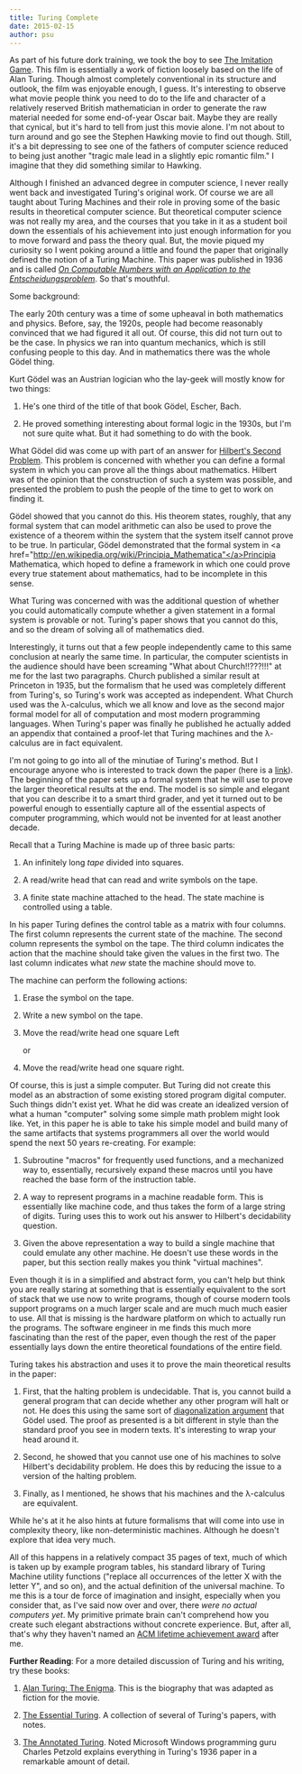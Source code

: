 ```yaml
---
title: Turing Complete
date: 2015-02-15
author: psu
---
```


As part of his future dork training, we took the boy to see <a href="http://www.imdb.com/title/tt2084970/">The Imitation Game</a>. This film is essentially a work of fiction loosely based on the life of Alan Turing. Though almost completely conventional in its structure and outlook, the film was enjoyable enough, I guess. It's interesting to observe what movie people think you need to do to the life and character of a relatively reserved British mathematician in order to generate the raw material needed for some end-of-year Oscar bait. Maybe they are really that cynical, but it's hard to tell from just this movie alone. I'm not about to turn around and go see the Stephen Hawking movie to find out though. Still, it's a bit depressing to see one of the fathers of computer science reduced to being just another "tragic male lead in a slightly epic romantic film." I imagine that they did something similar to Hawking. 

Although I finished an advanced degree in computer science, I never really went back and investigated Turing's original work. Of course we are all taught about Turing Machines and their role in proving some of the basic results in theoretical computer science. But theoretical computer science was not really my area, and the courses that you take in it as a student boil down the essentials of his achievement into just enough information for you to move forward and pass the theory qual. But, the movie piqued my curiosity so I went poking around a little and found the paper that originally defined the notion of a Turing Machine. This paper was published in 1936 and is called <a href="http://www.cs.virginia.edu/~robins/Turing_Paper_1936.pdf">*On Computable Numbers with an Application to the Entscheidungsproblem*</a>. So that's mouthful.

Some background:

The early 20th century was a time of some upheaval in both mathematics and physics. Before, say, the 1920s, people had become reasonably convinced that we had figured it all out. Of course, this did not turn out to be the case. In physics we ran into quantum mechanics, which is still confusing people to this day. And in mathematics there was the whole Gödel thing.

<a hrf="http://en.wikipedia.org/wiki/Kurt_Gödel">Kurt Gödel</a> was an Austrian logician who the lay-geek will mostly know for two things:

1. He's one third of the title of that book Gödel, Escher, Bach.

2. He proved something interesting about formal logic in the 1930s, but I'm not sure quite what. But it had something to do with the book.

What Gödel did was come up with part of an answer for <a href="http://en.wikipedia.org/wiki/Hilbert%27s_second_problem">Hilbert's Second Problem</a>. This problem is concerned with whether you can define a formal system in which you can prove all the things about mathematics. Hilbert was of the opinion that the construction of such a system was possible, and presented the problem to push the people of the time to get to work on finding it.

Gödel showed that you cannot do this. His theorem states, roughly, that any formal system that can model arithmetic can also be used to prove the existence of a theorem within the system that the system itself cannot prove to be true. In particular, Gödel demonstrated that the formal system in <a href="http://en.wikipedia.org/wiki/Principia_Mathematica"</a>Principia Mathematica</a>, which hoped to define a framework in which one could prove every true statement about mathematics, had to be incomplete in this sense.

What Turing was concerned with was the additional question of whether you could automatically compute whether a given statement in a formal system is provable or not. Turing's paper shows that you cannot do this, and so the dream of solving all of mathematics died.

Interestingly, it turns out that a few people independently came to this same conclusion at nearly the same time. In particular, the computer scientists in the audience should have been screaming "What about Church!!???!!!" at me for the last two paragraphs. Church published a similar result at Princeton in 1935, but the formalism that he used was completely different from Turing's, so Turing's work was accepted as independent. What Church used was the &#955;-calculus, which we all know and love as the second major formal model for all of computation and most modern programming languages. When Turing's paper was finally he published he actually added an appendix that contained a proof-let that Turing machines and the &#955;-calculus are in fact equivalent.

I'm not going to go into all of the minutiae of Turing's method. But I encourage anyone who is interested to track down the paper (here is a <a href="http://www.cs.virginia.edu/~robins/Turing_Paper_1936.pdf">link</a>). The beginning of the paper sets up a formal system that he will use to prove the larger theoretical results at the end. The model is so simple and elegant that you can describe it to a smart third grader, and yet it turned out to be powerful enough to essentially capture all of the essential aspects of computer programming, which would not be invented for at least another decade.

Recall that a Turing Machine is made up of three basic parts:

1. An infinitely long *tape* divided into squares.

2. A read/write head that can read and write symbols on the tape.

3. A finite state machine attached to the head. The state machine is controlled using a table.

In his paper Turing defines the control table as a matrix with four columns. The first column represents the current state of the machine. The second column represents the symbol on the tape. The third column indicates the action that the machine should take given the values in the first two. The last column indicates what *new* state the machine should move to.

The machine can perform the following actions:

1. Erase the symbol on the tape.

2. Write a new symbol on the tape.

3. Move the read/write head one square Left

	or

4. Move the read/write head one square right.

Of course, this is just a simple computer. But Turing did not create this model as an abstraction of some existing stored program digital computer. Such things didn't exist yet. What he did was create an idealized version of what a human "computer" solving some simple math problem might look like. Yet, in this paper he is able to take his simple model and build many of the same artifacts that systems programmers all over the world would spend the next 50 years re-creating. For example:

1. Subroutine "macros" for frequently used functions, and a mechanized way to, essentially, recursively expand these macros until you have reached the base form of the instruction table.

2. A way to represent programs in a machine readable form. This is essentially like machine code, and thus takes the form of a large string of digits. Turing uses this to work out his answer to Hilbert's decidability question.  

3. Given the above representation a way to build a single machine that could emulate any other machine. He doesn't use these words in the paper, but this section really makes you think "virtual machines".

Even though it is in a simplified and abstract form, you can't help but think you are really staring at something that is essentially equivalent to the sort of stack that we use now to write programs, though of course modern tools support programs on a much larger scale and are much much much easier to use. All that is missing is the hardware platform on which to actually run the programs. The software engineer in me finds this much more fascinating than the rest of the paper, even though the rest of the paper essentially lays down the entire theoretical foundations of the entire field.

Turing takes his abstraction and uses it to prove the main theoretical results in the paper:

1. First, that the halting problem is undecidable. That is, you cannot build a general program that can decide whether any other program will halt or not. He does this using the same sort of <a href="http://en.wikipedia.org/wiki/Cantor%27s_diagonal_argument">diagonalization argument</a> that Gödel used. The proof as presented is a bit different in style than the standard proof you see in modern texts. It's interesting to wrap your head around it.

2. Second, he showed that you cannot use one of his machines to solve Hilbert's decidability problem. He does this by reducing the issue to a version of the halting problem.

3. Finally, as I mentioned, he shows that his machines and the &#955;-calculus are equivalent.

While he's at it he also hints at future formalisms that will come into use in complexity theory, like non-deterministic machines. Although he doesn't explore that idea very much.

All of this happens in a relatively compact 35 pages of text, much of which is taken up by example program tables, his standard library of Turing Machine utility functions ("replace all occurrences of the letter X with the letter Y", and so on), and the actual definition of the universal machine. To me this is a tour de force of imagination and insight, especially when you consider that, as I've said now over and over, there *were no actual computers yet*. My primitive primate brain can't comprehend how you create such elegant abstractions without concrete experience. But, after all, that's why they haven't named an <a href="http://amturing.acm.org/byyear.cfm">ACM lifetime achievement award</a> after me.

**Further Reading**: For a more detailed discussion of Turing and his writing, try these books:

1. <a href="http://www.amazon.com/Alan-Turing-Enigma-Inspired-Imitation/dp/069116472X/">Alan Turing: The Enigma</a>. This is the biography that was adapted as fiction for the movie.

2. <a href="http://www.amazon.com/Essential-Turing-Philosophy-Artificial-Intelligence/dp/0198250800/">The Essential Turing</a>. A collection of several of Turing's papers, with notes.

3. <a href="http://www.amazon.com/Annotated-Turing-Through-Historic-Computability/dp/0470229055/">The Annotated Turing</a>. Noted Microsoft Windows programming guru Charles Petzold explains everything in Turing's 1936 paper in a remarkable amount of detail.